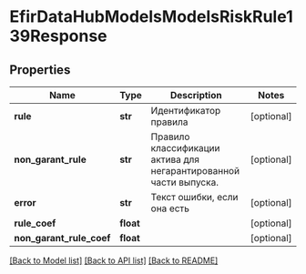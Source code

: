 # EfirDataHubModelsModelsRiskRule139Response

## Properties
Name | Type | Description | Notes
------------ | ------------- | ------------- | -------------
**rule** | **str** | Идентификатор правила | [optional] 
**non_garant_rule** | **str** | Правило классификации актива для негарантированной части выпуска. | [optional] 
**error** | **str** | Текст ошибки, если она есть | [optional] 
**rule_coef** | **float** |  | [optional] 
**non_garant_rule_coef** | **float** |  | [optional] 

[[Back to Model list]](../README.md#documentation-for-models) [[Back to API list]](../README.md#documentation-for-api-endpoints) [[Back to README]](../README.md)

